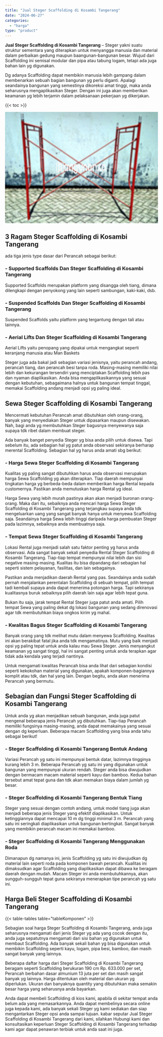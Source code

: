 ```yaml
---
title: "Jual Steger Scaffolding di Kosambi Tangerang"
date: "2024-06-27"
categories: 
  - "harga"
type: "product"
---
```


**Jual Steger Scaffolding di Kosambi Tangerang** – Steger yakni suatu struktur sementara yang diterapkan untuk menyangga manusia dan material dalam perbaikan gedung maupun baangunan-bangunan besar. Wujud dari Scaffolding ini semisal modular dan pipa atau tabung logam, tetapi ada juga bahan lain yg digunakan.

Dg adanya Scaffolding dapat membikin manusia lebih gampang dalam membenarkan sebuah bagian bangunan yg perlu diganti. Apalagi seandainya bangunan yang semestinya dikoreksi amat tinggi, maka anda seharusnya mengaplikasikan Steger. Dengan ini juga akan memberikan keamanan yg lebih terjamin dalam pelaksanaan pekerjaan yg dikerjakan.

{{< toc >}}

![Jual Steger Scaffolding di Kosambi Tangerang](/images/sewa-scaffolding-steger-01.png)

## 3 Ragam Steger Scaffolding di Kosambi Tangerang

ada tiga jenis type dasar dari Perancah sebagai berikut:

### \- Supported Scaffolds Dan Steger Scaffolding di Kosambi Tangerang

Supported Scaffolds merupakan platform yang disangga oleh tiang, dimana dilengkapi dengan penyokong yang lain seperti sambungan, kaki-kaki, dsb.

### \- Suspended Scaffolds Dan Steger Scaffolding di Kosambi Tangerang

Suspended Scaffolds yaitu platform yang tergantung dengan tali atau lainnya.

### \- Aerial Lifts Dan Steger Scaffolding di Kosambi Tangerang

Aerial Lifts yaitu penopang yang dipakai untuk mengangkat seperti keranjang manusia atau Man Baskets

Steger juga ada bakal jadi sebagian variasi jenisnya, yaitu perancah andang, perancah tiang, dan perancah besi tanpa roda. Masing-masing memiliki nilai lebih dan kekurangan tersendiri yang menciptakan Scaffolding lebih pas dan nyaman diaplikasikan. Anda bisa mengaplikasikannya yang sesuai dengan kebutuhan, sebagaimana halnya untuk bangunan tempat tinggal, memakai Scaffolding andang menjadi opsi yg paling ideal.

## Sewa Steger Scaffolding di Kosambi Tangerang

Mencermati kebutuhan Perancah amat dibutuhkan oleh orang-orang, banyak yang menyediakan Steger untuk dipasarkan maupun disewakan. Nah, bagi anda yg membutuhkan Steger bagusnya menyewanya saja supaya tdk ribet dalam membuat steger.

Ada banyak banget penyedia Steger yg bisa anda pilih untuk disewa. Tapi sebelum itu, ada sebagian hal yg patut anda observasi sekiranya berharap merental Scaffolding. Sebagian hal yg harus anda amati sbg berikut:

### \- Harga Sewa Steger Scaffolding di Kosambi Tangerang

Kualitas yg paling sangat dibutuhkan harus anda observasi merupakan harga Sewa Scaffolding yg akan diterapkan. Tiap daerah mempunyai tingkatan harga yg berbeda-beda dalam memberikan harga Rental kepada customernya. Pastikan anda memutuskan harga Rental yg ideal.

Harga Sewa yang lebih murah pastinya akan akan menjadi buronan orang-orang. Maka dari itu, sebaiknya anda mencari harga Sewa Steger Scaffolding di Kosambi Tangerang yang terjangkau supaya anda tdk mengeluarkan uang yang sangat banyak hanya untuk menyewa Scaffolding saja. Seandainya harga Sewa lebih tinggi daripada harga pembuatan Steger pada lazimnya, sebaiknya anda membuatnya saja.

### \- Tempat Sewa Steger Scaffolding di Kosambi Tangerang

Lokasi Rental juga menjadi salah satu faktor penting yg harus anda observasi. Ada sangat banyak sekali penyedia Rental Steger Scaffolding di Kosambi Tangerang. Tiap-tiap tempat mempunyai nilai lebih dan sisi negative masing-masing. Kualitas itu bisa dipandang dari sebagian hal seperti sistem pelayanan, fasilitas, dan lain sebagainya.

Pastikan anda menjadikan daerah Rental yang pas. Seandainya anda sudah pernah menjalankan perentalan Scaffolding di sebuah tempat, pilih tempat tadi kembali supaya anda dapat menerima potongan harga. Tapi sekiranya kualitasnya buruk sebaiknya pilih daerah lain saja agar lebih tepat guna.

Bukan itu saja, jarak tempat Rental Steger juga patut anda amati. Pilih tempat Sewa yang paling dekat dg lokasi bangunan yang sedang direnovasi agar tdk membutuhkan biaya ongkos kirim yg mahal.

### \- Kwalitas Bagus Steger Scaffolding di Kosambi Tangerang

Banyak orang yang tdk melihat mutu dalam menyewa Scaffolding. Kwalitas ini akan berakibat fatal jika anda tdk mengamatinya. Mutu yang baik menjadi opsi yg paling tepat untuk anda kalau mau Sewa Steger. Jenis menyangkut keamanan yg sangat tinggi, hal ini sangat penting untuk anda terapkan agar tidak ada kendala yang terjadi nantinya.

Untuk mengamati kwalitas Perancah bisa anda lihat dari sebagian kondisi seperti kekokohan material yang digunakan, apakah komponen-bagiannya komplit atau tdk, dan hal yang lain. Dengan begitu, anda akan menerima Perancah yang bermutu.

## Sebagian dan Fungsi Steger Scaffolding di Kosambi Tangerang

Untuk anda yg akan menjadikan sebuah bangunan, anda juga patut mengenal beberapa jenis Perancah yg dibutuhkan. Tiap-tiap Perancah memiliki fungsinya masing-masing, anda dapat memakainya yang sesuai dengan dg keperluan. Beberapa macam Scaffolding yang bisa anda tahu sebagai berikut!

### \- Steger Scaffolding di Kosambi Tangerang Bentuk Andang

Variasi Perancah yg satu ini mempunyai bentuk datar, lazimnya tingginya kurang lebih 3 m. Beberapa Perancah yg satu ini yang digunakan untuk bangunan yang mempunyai ukuran rendah. Steger anda bisa diwujudkan dengan bermacam macam material seperti kayu dan bamboo. Kedua bahan tersebut amat tepat guna dan tdk akan memakan biaya dalam jumlah yg besar.

### \- Steger Scaffolding di Kosambi Tangerang Bentuk Tiang

Steger yang sesuai dengan contoh andang, untuk model tiang juga akan menjadi beberapa jenis Steger yang efektif diaplikasikan. Untuk ketinggiannya dapat mencapai 10 m dg tinggi minimal 3 m. Perancah yang satu ini seringkali diaplikasikan untuk bangunan bertingkat. Sangat banyak yang membikin perancah macam ini memakai bamboo.

### \- Steger Scaffolding di Kosambi Tangerang Menggunakan Roda

Dimanapun dg namanya ini, jenis Scaffolding yg satu ini diwujudkan dg material lain seperti roda pada komponen bawah perancah. Kualitas ini dimaksudkan agar Scaffolding yang diaplikasikan dapat dibawa ke beragam daerah dengan mudah. Macam Steger ini anda membutuhkannya, akan sungguh-sungguh tepat guna sekiranya menerapkan tipe perancah yg satu ini.

## Harga Beli Steger Scaffolding di Kosambi Tangerang

{{< table-tables table="tableKomponen" >}}

Sebagian soal harga Steger Scaffolding di Kosambi Tangerang, anda juga seharusnya mengamati dari jenis Steger yg ada yang cocok dengan itu, anda juga sepatutnya mengamati dari sisi bahan yg digunakan untuk membaut Scaffolding. Ada banyak sekali bahan yg bisa digunakan untuk membikin Scaffolding seperti kayu, logam, pipa besi, bamboo, dan masih sangat banyak yang lainnya.

Beberapa daftar harga dari Steger Scaffolding di Kosambi Tangerang beragam seperti Scaffolding berukuran 190 cm Rp. 633.000 per set, Perancah berbahan dasar almunium 13 juta per set dan masih sangat banyak yg lainnya. Harga ditentukan oleh material dan ukuran yg diperlukan. Ukuran dan banyaknya quantity yang dibutuhkan maka semakin besar harga yang seharusnya anda bayarkan.

Anda dapat membeli Scaffolding di kios kami, apabila di sekitar tempat anda belum ada yang memasarkannya. Anda dapat membelinya secara online juga kepada kami, ada banyak sekali Steger yg kami sediakan dan siap mengantarkan Steger opsi anda sampai tujuan. kabar seputar Jual Steger Scaffolding di Kosambi Tangerang dari kami, silahkan Hubungi kami dan konsultasikan keperluan Steger Scaffolding di Kosambi Tangerang terhadap kami agar dapat penawran terbiak untuk anda saat ini juga.
